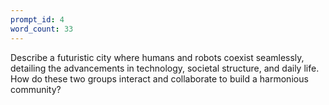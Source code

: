 ```yaml
---
prompt_id: 4
word_count: 33
---
```


Describe a futuristic city where humans and robots coexist seamlessly, detailing the advancements in technology, societal structure, and daily life. How do these two groups interact and collaborate to build a harmonious community?
